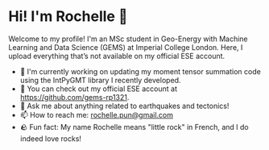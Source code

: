 # Hi! I'm Rochelle 👋

Welcome to my profile! I'm an MSc student in Geo-Energy with Machine Learning and Data Science (GEMS) at Imperial College London. Here, I upload everything that’s not available on my official ESE account.

- 🔭 I'm currently working on updating my moment tensor summation code using the IntPyGMT library I recently developed.
- 🌱 You can check out my official ESE account at https://github.com/gems-rp1321.
- 💬 Ask me about anything related to earthquakes and tectonics!
- 📫 How to reach me: rochelle.pun@gmail.com
- 🪨 Fun fact: My name Rochelle means "little rock" in French, and I do indeed love rocks!
